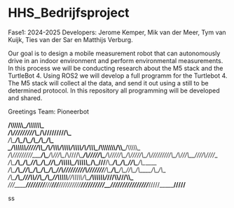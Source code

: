 # HHS_Bedrijfsproject

Fase1: 2024-2025
Developers: Jerome Kemper, Mik van der Meer, Tym van Kuijk, Ties van der Sar en Matthijs Verburg.

Our goal is to design a mobile measurement robot that can autonomously drive in an indoor environment and perform environmental measurements. In this process we will be conducting research about the M5 stack and the TurtleBot 4. Using ROS2 we will develop a full programm for the Turtlebot 4. The M5 stack will collect al the data, and send it out using a still to be determined protocol. In this repository all programming will be developed and shared.

Greetings
Team: Pioneerbot

__/\\\\\\\\\\\\\__________________________________________________________________________________/\\\\\\\\\\\\\_______________________________        
 _\/\\\/////////\\\_______________________________________________________________________________\/\\\/////////\\\_____________________________       
  _\/\\\_______\/\\\__/\\\_________________________________________________________________________\/\\\_______\/\\\___________________/\\\______      
   _\/\\\\\\\\\\\\\/__\///______/\\\\\_____/\\/\\\\\\_______/\\\\\\\\______/\\\\\\\\___/\\/\\\\\\\__\/\\\\\\\\\\\\\\______/\\\\\_____/\\\\\\\\\\\_     
    _\/\\\/////////_____/\\\___/\\\///\\\__\/\\\////\\\____/\\\/////\\\___/\\\/////\\\_\/\\\/////\\\_\/\\\/////////\\\___/\\\///\\\__\////\\\////__    
     _\/\\\_____________\/\\\__/\\\__\//\\\_\/\\\__\//\\\__/\\\\\\\\\\\___/\\\\\\\\\\\__\/\\\___\///__\/\\\_______\/\\\__/\\\__\//\\\____\/\\\______   
      _\/\\\_____________\/\\\_\//\\\__/\\\__\/\\\___\/\\\_\//\\///////___\//\\///////___\/\\\_________\/\\\_______\/\\\_\//\\\__/\\\_____\/\\\_/\\__  
       _\/\\\_____________\/\\\__\///\\\\\/___\/\\\___\/\\\__\//\\\\\\\\\\__\//\\\\\\\\\\_\/\\\_________\/\\\\\\\\\\\\\/___\///\\\\\/______\//\\\\\___ 
        _\///______________\///_____\/////_____\///____\///____\//////////____\//////////__\///__________\/////////////_______\/////_________\/////____

ss
